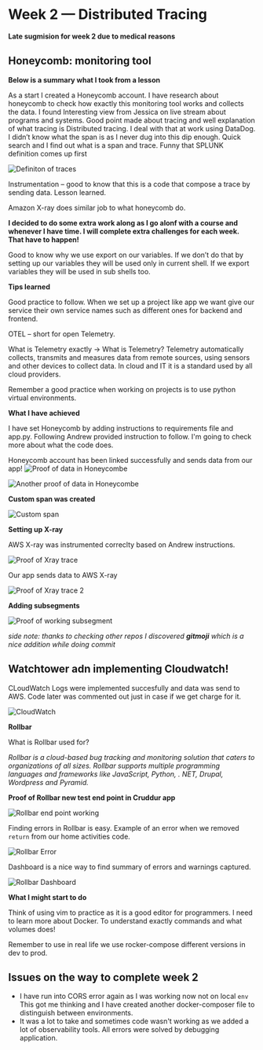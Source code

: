 # Week 2 — Distributed Tracing

**Late sugmision for week 2 due to medical reasons**

## Honeycomb: monitoring tool

**Below is a summary what I took from a lesson**

As a start I created a Honeycomb account. I have research about honeycomb to check how exactly this monitoring tool works and collects the data.
I found Interesting view from Jessica on live stream about programs and systems. Good point made about tracing and well explanation of what tracing is
Distributed tracing. I deal with that at work using DataDog. I didn’t know what the span is as I never dug into this dip enough.  Quick search and I find out what is a span and trace. Funny that SPLUNK definition comes up first 

![Definiton of traces](https://github.com/bloch-code/aws-bootcamp-cruddur-2023/blob/main/_docs/assets/traces_def.png)

Instrumentation – good to know that this is a code that compose a trace by sending data. Lesson learned.

Amazon X-ray does similar job to what honeycomb do. 

**I decided to do some extra work along as I go alonf with a course and whenever I have time. I will complete extra challenges for each week. That have to happen!**

Good to know why we use export on our variables. If we don’t do that by setting up our variables they will be used only in current shell. If we export variables they will be used in sub shells too.

**Tips learned**

Good practice to follow. When we set up a project like app we want give our service their own service names such as different ones for backend and frontend.

OTEL – short for open Telemetry.

What is Telemetry exactly -> What is Telemetry? Telemetry automatically collects, transmits and measures data from remote sources, using sensors and other devices to collect data. In cloud and IT it is a standard used by all cloud providers.

Remember a good practice when working on projects is to use python virtual environments.

**What I have achieved**

I have set Honeycomb by adding instructions to requirements file and app.py. Following Andrew provided instruction to follow. 
I'm going to check more about what the code does.  

Honeycomb account has been linked successfully and sends data from our app!
![Proof of data in Honeycombe](https://github.com/bloch-code/aws-bootcamp-cruddur-2023/blob/main/_docs/assets/data%20in%20honey.PNG)

![Another proof of data in Honeycombe](https://github.com/bloch-code/aws-bootcamp-cruddur-2023/blob/main/_docs/assets/data%20in%20honey2.PNG)


**Custom span was created**

![Custom span](https://github.com/bloch-code/aws-bootcamp-cruddur-2023/blob/main/_docs/assets/createdSpan.PNG)

**Setting up X-ray**

AWS X-ray was instrumented correclty based on Andrew instructions.

![Proof of Xray trace](https://github.com/bloch-code/aws-bootcamp-cruddur-2023/blob/main/_docs/assets/xray.png)

Our app sends data to AWS X-ray

![Proof of Xray trace 2](https://github.com/bloch-code/aws-bootcamp-cruddur-2023/blob/main/_docs/assets/xray.png)

**Adding subsegments**

![Proof of working subsegment](https://github.com/bloch-code/aws-bootcamp-cruddur-2023/blob/main/_docs/assets/subsegment.png)

*side note: thanks to checking other repos I discovered **gitmoji** which is a nice addition while doing commit*


## Watchtower adn implementing Cloudwatch!

CLoudWatch Logs were implemented succesfully and data was send to AWS. Code later was commented out just in case if we get charge for it.

![CloudWatch](https://github.com/bloch-code/aws-bootcamp-cruddur-2023/blob/main/_docs/assets/cloudwatch.png)

**Rollbar**

What is Rollbar used for?

*Rollbar is a cloud-based bug tracking and monitoring solution that caters to organizations of all sizes. Rollbar supports multiple programming languages and frameworks like JavaScript, Python, . NET, Drupal, Wordpress and Pyramid.*


**Proof of Rollbar new test end point in Cruddur app**

![Rollbar end point working](https://github.com/bloch-code/aws-bootcamp-cruddur-2023/blob/main/_docs/assets/RollbarEndPoint.png)

Finding errors in Rollbar is easy. Example of an error when we removed ```return``` from our home activities code.

![Rollbar Error](https://github.com/bloch-code/aws-bootcamp-cruddur-2023/blob/main/_docs/assets/ErrorExample.png)


Dashboard is a nice way to find summary of errors and warnings captured.

![Rollbar Dashboard](https://github.com/bloch-code/aws-bootcamp-cruddur-2023/blob/main/_docs/assets/RollbarDashboard.png)


**What I might start to do**

Think of using vim to practice as it is a good editor for programmers.
I need to learn more about Docker. To understand exactly commands and what volumes does!

Remember to use in real life we use rocker-compose different versions in dev to prod.

## Issues on the way to complete week 2

- I have run into CORS error again as I was working now not on local ```env```
This got me thinking and I have created another docker-composer file to distinguish between environments.
- It was a lot to take and sometimes code wasn't working as we added a lot of observability tools. All errors were solved by debugging application. 

